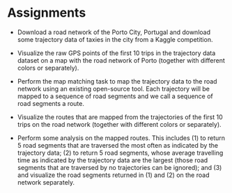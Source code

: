 # Assignments
- Download a road network of the Porto City, Portugal and download some trajectory data of taxies in the city from a Kaggle competition.

- Visualize the raw GPS points of the first 10 trips in the trajectory data dataset on a map with the road network of Porto (together with different colors or separately).

- Perform the map matching task to map the trajectory data to the road network using an
existing open-source tool. Each trajectory will be mapped to a sequence of road segments and we call a sequence of road segments a route.

- Visualize the routes that are mapped from the trajectories of the first 10 trips on the road
network (together with different colors or separately).

- Perform some analysis on the mapped routes. This includes (1) to return 5 road segments that are traversed the most often as indicated by the trajectory data; (2) to return 5 road
segments, whose average travelling time as indicated by the trajectory data are the largest (those road segments that are traversed by no trajectories can be ignored); and (3) and visualize the
road segments returned in (1) and (2) on the road network separately.
